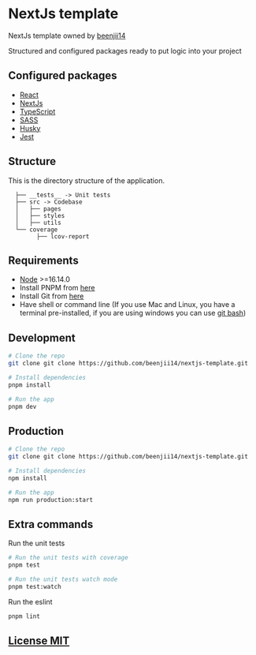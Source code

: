 # NextJs template

NextJs template owned by [beenjii14](https://github.com/beenjii14)

Structured and configured packages ready to put logic into your project

## Configured packages

- [React](https://reactjs.org/)
- [NextJs](https://nextjs.org/)
- [TypeScript](https://www.typescriptlang.org/)
- [SASS](https://sass-lang.com/guide)
- [Husky](https://typicode.github.io/husky/#/)
- [Jest](https://jestjs.io/)

## Structure

This is the directory structure of the application.

```text
  ├── __tests__ -> Unit tests
  ├── src -> Codebase
  │   ├── pages
  │   ├── styles
  │   ├── utils
  └── coverage
        ├── lcov-report
```

## Requirements

- [Node](https://nodejs.org/en/) >=16.14.0
- Install PNPM from [here](https://pnpm.io/es/installation)
- Install Git from [here](https://git-scm.com/downloads)
- Have shell or command line (If you use Mac and Linux, you have a terminal pre-installed, if you are using windows you can use [git bash](https://git-scm.com/downloads))

## Development

```bash
# Clone the repo
git clone git clone https://github.com/beenjii14/nextjs-template.git

# Install dependencies
pnpm install

# Run the app
pnpm dev
```

## Production

```bash
# Clone the repo
git clone git clone https://github.com/beenjii14/nextjs-template.git

# Install dependencies
npm install

# Run the app
npm run production:start
```

## Extra commands

Run the unit tests

```bash
# Run the unit tests with coverage
pnpm test

# Run the unit tests watch mode
pnpm test:watch
```

Run the eslint

```bash
pnpm lint
```

## [License MIT](LICENSE)
